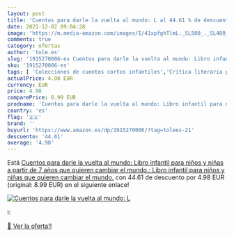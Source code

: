 ```yaml
---
layout: post
title: 'Cuentos para darle la vuelta al mundo: L al 44.61 % de descuento'
date: 2021-12-02 09:04:28
image: 'https://m.media-amazon.com/images/I/41xpfghTlmL._SL500_._SL400_.jpg'
comments: true
category: ofertas
author: 'tole.es'
slug: '1915270006-es Cuentos para darle la vuelta al mundo: Libro infantil para...'
sku: '1915270006-es'
tags: [ 'Colecciones de cuentos cortos infantiles','Crítica literaria para niños','Ficción infantil sobre emociones y sentimientos','Ficción sobre desarrollo y cuestiones personales y sociales para niños','Libros','Libros de humor para niños','Libros para niños','Literatura y ficción para niños', ]
actualPrice: 4.98 EUR
currency: EUR
price: 4.98
comparePrice: 8.99 EUR
prodname: 'Cuentos para darle la vuelta al mundo: Libro infantil para niños y niñas a partir de 7 años que quieren cambiar el mundo.: Libro infantil para niños y niñas que quieren cambiar el mundo.'
country: 'es'
flag: '🇪🇸'
brand: ''
buyurl: 'https://www.amazon.es/dp/1915270006/?tag=tolees-21'
descuento: '44.61'
average: '4.98'
---
```


Está [Cuentos para darle la vuelta al mundo: Libro infantil para niños y niñas a partir de 7 años que quieren cambiar el mundo.: Libro infantil para niños y niñas que quieren cambiar el mundo.](https://www.amazon.es/dp/1915270006/?tag=tolees-21) con 44.61 de descuento por 4.98 EUR (original: 8.99 EUR) en el siguiente enlace!

[![Cuentos para darle la vuelta al mundo: L](https://m.media-amazon.com/images/I/41xpfghTlmL._SL500_._SL400_.jpg)](https://www.amazon.es/dp/1915270006/?tag=tolees-21)

ℹ️:


[🛒 Ver la oferta!!](https://www.amazon.es/dp/1915270006/?tag=tolees-21)
